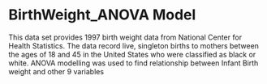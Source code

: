 # BirthWeight_ANOVA Model
This data set provides 1997 birth weight data from National Center for Health Statistics. The data record live, singleton births to mothers between the ages of 18 and 45 in the United States who were classified as black or white. 
ANOVA modelling was used to find relationship between Infant Birth weight and other 9 variables
